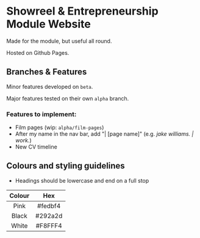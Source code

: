 # Showreel & Entrepreneurship Module Website
Made for the module, but useful all round.

Hosted on Github Pages.

## Branches & Features

Minor features developed on `beta`.

Major features tested on their own `alpha` branch.

### Features to implement:
- Film pages (wip: `alpha/film-pages`)
- After my name in the nav bar, add "| [page name]" (e.g. *jake williams. | work.*)
- New CV timeline

## Colours and styling guidelines
- Headings should be lowercase and end on a full stop

| Colour | Hex |
|:-----:|:-----:|
| Pink | #fedbf4 |
| Black | #292a2d |
| White | #F8FFF4 |
